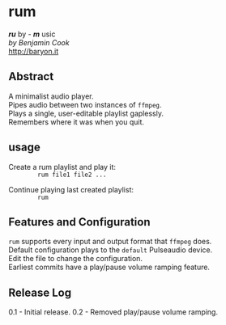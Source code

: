 # rum

***ru*** by - ***m*** usic\
*by Benjamin Cook*\
<http://baryon.it>

## Abstract

A minimalist audio player.\
Pipes audio between two instances of `ffmpeg`.\
Plays a single, user-editable playlist gaplessly.\
Remembers where it was when you quit.

## usage
Create a rum playlist and play it:\
`        rum file1 file2 ...`
	
Continue playing last created playlist:\
`        rum`

## Features and Configuration

`rum` supports every input and output format that `ffmpeg` does.\
Default configuration plays to the `default` Pulseaudio device.\
Edit the file to change the configuration.\
Earliest commits have a play/pause volume ramping feature.

## Release Log
0.1 - Initial release.
0.2 - Removed play/pause volume ramping.
